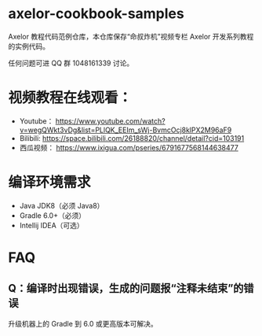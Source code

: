 # axelor-cookbook-samples

Axelor 教程代码范例仓库，本仓库保存“命叔炸机”视频专栏 Axelor 开发系列教程的实例代码。

任何问题可进 QQ 群 1048161339 讨论。

# 视频教程在线观看：

* Youtube： https://www.youtube.com/watch?v=wegQWkt3vDg&list=PLlQK_EEIm_sWj-BvmcOcj8klPX2M96aF9
* Bilibili: https://space.bilibili.com/26188820/channel/detail?cid=103191
* 西瓜视频： https://www.ixigua.com/pseries/6791677568144638477

# 编译环境需求

* Java JDK8（必须 Java8）
* Gradle 6.0+（必须）
* Intellij IDEA（可选）


# FAQ

## Q：编译时出现错误，生成的问题报“注释未结束”的错误

升级机器上的 Gradle 到 6.0 或更高版本可解决。

